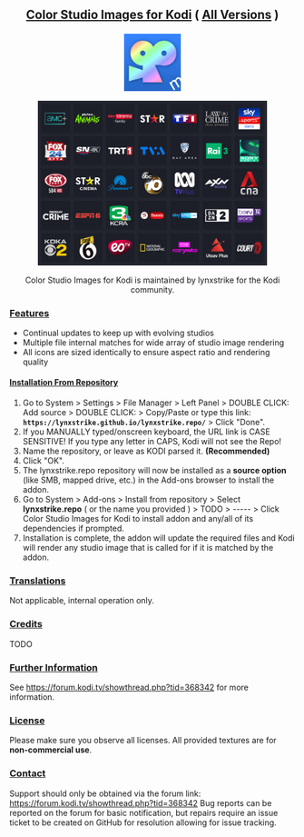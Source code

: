 ## <p align="center"> <ins>Color Studio Images for Kodi</ins> ( <ins> All Versions</ins> )</p>

<!--  ![Color Studio Images Logo](https://github.com/lynxstrike/lynxstrike.repo/blob/master/repo/repository.lynxstrike/icon.png) -->

<p align="center" width="100%">
    <img width="20%" src="https://github.com/lynxstrike/lynxstrike.repo/blob/master/repo/repository.lynxstrike/icon.png">
</p>

<p align="center" width="100%">
    <img width="80%" src="https://github.com/lynxstrike/lynxstrike.repo/blob/master/repo/repository.lynxstrike/fanart.jpg">
</p>

<p align="center">Color Studio Images for Kodi is maintained by lynxstrike for the Kodi community.</p>

### <ins>Features</ins>

* Continual updates to keep up with evolving studios
* Multiple file internal matches for wide array of studio image rendering
* All icons are sized identically to ensure aspect ratio and rendering quality

#### <ins>Installation From Repository</ins>

1. Go to System > Settings > File Manager > Left Panel > DOUBLE CLICK: Add source > DOUBLE CLICK: <None> > Copy/Paste or type this link: **`https://lynxstrike.github.io/lynxstrike.repo/`** > Click "Done".
2. If you MANUALLY typed/onscreen keyboard, the URL link is CASE SENSITIVE! If you type any letter in CAPS, Kodi will not see the Repo!    
3. Name the repository, or leave as KODI parsed it. **(Recommended)**
4. Click "OK".
3. The lynxstrike.repo repository will now be installed as a **source option** (like SMB, mapped drive, etc.) in the Add-ons browser to install the addon.
4. Go to System > Add-ons > Install from repository > Select **lynxstrike.repo** ( or the name you provided ) > TODO > ----- > Click Color Studio Images for Kodi to install addon and any/all of its dependencies if prompted.
5. Installation is complete, the addon will update the required files and Kodi will render any studio image that is called for if it is matched by the addon.

### <ins>Translations</ins>
Not applicable, internal operation only.

### <ins>Credits</ins>
TODO

### <ins>Further Information</ins>
See https://forum.kodi.tv/showthread.php?tid=368342 for more information.

### <ins>License</ins>
Please make sure you observe all licenses. All provided textures are for **non-commercial use**.

### <ins>Contact</ins>
Support should only be obtained via the forum link: https://forum.kodi.tv/showthread.php?tid=368342 
Bug reports can be reported on the forum for basic notification, but repairs require an issue ticket to be created on GitHub for resolution allowing for issue tracking.
